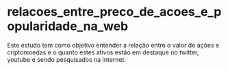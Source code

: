 # relacoes_entre_preco_de_acoes_e_popularidade_na_web
Este estudo tem como objetivo entender a relação entre o valor de ações e criptomoedas e o quanto estes ativos estão em destaque no twitter, youtube e sendo pesquisados na internet.
